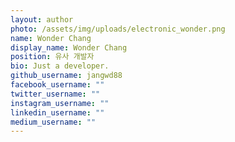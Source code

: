 ```yaml
---
layout: author
photo: /assets/img/uploads/electronic_wonder.png
name: Wonder Chang
display_name: Wonder Chang
position: 유사 개발자
bio: Just a developer.
github_username: jangwd88
facebook_username: ""
twitter_username: ""
instagram_username: ""
linkedin_username: ""
medium_username: ""
---
```

